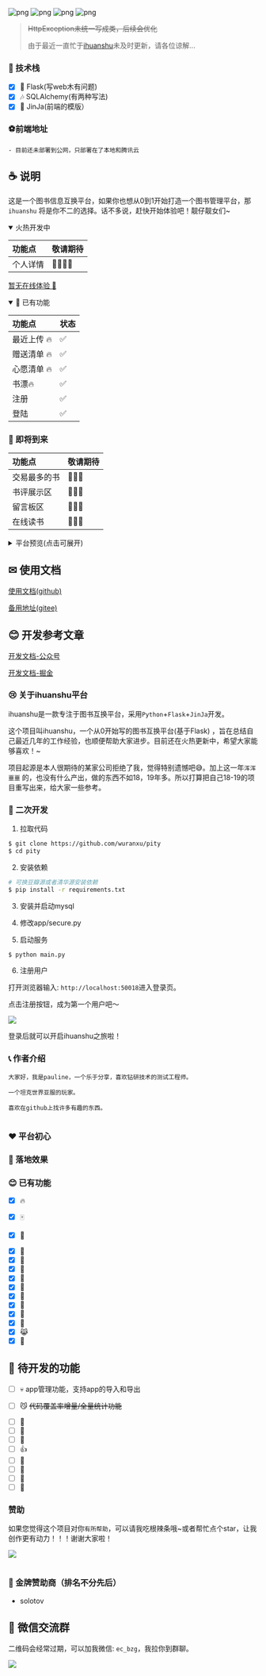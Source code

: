 ![png](https://img.shields.io/badge/Python-3.9.0+-green)
![png](https://img.shields.io/badge/Flask-2.0.3+-orange)
![png](https://img.shields.io/badge/Mysql-8.0.3+-pink)
![png](https://img.shields.io/badge/JinJa2-8.0.3+-purple)


> ~~HttpException未统一写成类，后续会优化~~
>
> 由于最近一直忙于[ihuanshu](https://github.com/llaichiyu/yushu)未及时更新，请各位谅解...

### 🎉 技术栈

- [x] 🎨 Flask(写web木有问题)
- [x] 🎶 SQLAlchemy(有两种写法)
- [x] 🎃 JinJa(前端的模版）

### ⚽前端地址

    - 目前还未部署到公网，只部署在了本地和腾讯云

## ☕ 说明

这是一个图书信息互换平台，如果你也想从0到1开始打造一个图书管理平台，那`ihuanshu`
将是你不二的选择。话不多说，赶快开始体验吧！靓仔靓女们~

<details open="open">
<summary>火热开发中</summary>

| 功能点  | 敬请期待     |
|:-----|:---------|
| 个人详情 | 🍔🍔🍔🍔 |

</details>


[暂无在线体验 🍍]()

<details open="open">
<summary>🌙 已有功能</summary>

| 功能点     | 状态  |
|:--------|:----|
| 最近上传 🔥 | ✅   |
| 赠送清单 🔥 | ✅   |
| 心愿清单 🔥 | ✅   |
| 书漂🔥    | ✅   |
| 注册      | ✅   |
| 登陆      | ✅   |

</details>

### 🚚 即将到来

| 功能点    | 敬请期待   |
|:-------|:-------|
| 交易最多的书 | 🎉🎉🎉 |
| 书评展示区  | 🎉🎉🎉 |
| 留言板区   | 🎉🎉🎉 |
| 在线读书   | 🎉🎉🎉 |

<details>
<summary>平台预览(点击可展开)</summary>

#### 🍦 最近上传

![](https://github.com/llaichiyu/yushu/blob/main/app/static/readme_pic/zuijinshangchuan.png)

#### 赠送清单

![](https://github.com/llaichiyu/yushu/blob/main/app/static/readme_pic/zengsongqingdan.png)

#### 心愿清单

![](https://github.com/llaichiyu/yushu/blob/main/app/static/readme_pic/xinyuanqingdan.png)

#### 书漂
![](https://github.com/llaichiyu/yushu/blob/main/app/static/readme_pic/yupiao.png)

</details>

## ✉ 使用文档

[使用文档(github)]()

[备用地址(gitee)]()

## 😊 开发参考文章

[开发文档-公众号]()

[开发文档-掘金]()

### 😢 关于ihuanshu平台

ihuanshu是一款专注于图书互换平台，采用`Python`+`Flask`+`JinJa`开发。

这个项目叫ihuanshu，一个从0开始写的图书互换平台(基于Flask)
，旨在总结自己最近几年的工作经验，也顺便帮助大家进步。目前还在火热更新中，希望大家能够喜欢！~

项目起源是本人很期待的某家公司拒绝了我，觉得特别遗憾吧😅。加上这一年`浑浑噩噩`
的，也没有什么产出，做的东西不如18，19年多。所以打算把自己18-19的项目重写出来，给大家一些参考。

### 🎉 二次开发

1. 拉取代码

```bash
$ git clone https://github.com/wuranxu/pity
$ cd pity
```

2. 安装依赖

```bash
# 可换豆瓣源或者清华源安装依赖
$ pip install -r requirements.txt
```

3. 安装并启动mysql

4. 修改app/secure.py

5. 启动服务
```bash
$ python main.py
```


6. 注册用户

打开浏览器输入: `http://localhost:50018`进入登录页。

点击注册按钮，成为第一个用户吧～

![](https://static.pity.fun/picture%2F%E5%BE%AE%E4%BF%A1%E5%9B%BE%E7%89%87_20220504235808.png)

登录后就可以开启ihuanshu之旅啦！

### 📞 作者介绍

    大家好，我是pauline，一个乐于分享，喜欢钻研技术的测试工程师。

    一个坦克世界亚服的玩家。
    
    喜欢在github上找许多有趣的东西。

![]()

### ❤️ 平台初心


### 💪 落地效果

### 😊 已有功能

+ [x] 🔥 

- [x] 🀄 

* [x] 🚴 

- [x] 💎 
- [x] 📝 
- [x] 🎨 
- [x] 🍷 
- [x] 🚀 
- [x] 🐍 
- [x] 🐎 
- [x] 🙈 
- [x] 📰 
- [x] 😹 
- [x] 🐧 

## 🙋 待开发的功能

- [ ] 💀 app管理功能，支持app的导入和导出

* [ ] 😼 ~~代码覆盖率增量/全量统计功能~~

- [ ] 🐘 
- [ ] 🐄 
- [ ] 🐸 
- [ ] 👍 
- [ ] 🌼 
- [ ] 🌛
- [ ] 🐛 
- [ ] 🌽 

### 赞助

如果您觉得这个项目对你`有所帮助`，可以请我吃根辣条哦~或者帮忙点个star，让我创作更有动力！！！谢谢大家啦！

![](https://github.com/llaichiyu/yushu/blob/main/app/contact.jpeg)

![]()

### 🏅️ 金牌赞助商（排名不分先后）

- solotov


## 🎨 微信交流群

二维码会经常过期，可以加我微信: `ec_bzg`，我拉你到群聊。

![](https://github.com/llaichiyu/yushu/blob/main/app/contact.jpeg)